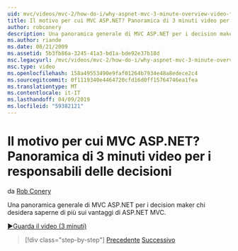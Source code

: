 ```yaml
---
uid: mvc/videos/mvc-2/how-do-i/why-aspnet-mvc-3-minute-overview-video-for-decision-makers
title: Il motivo per cui MVC ASP.NET? Panoramica di 3 minuti video per i responsabili decisionali | Microsoft Docs
author: robconery
description: Una panoramica generale di MVC ASP.NET per i decision maker chi desidera saperne di più sui vantaggi di ASP.NET MVC.
ms.author: riande
ms.date: 08/21/2009
ms.assetid: 5b3fb86a-3245-41a3-bd1a-bde92e37b18d
msc.legacyurl: /mvc/videos/mvc-2/how-do-i/why-aspnet-mvc-3-minute-overview-video-for-decision-makers
msc.type: video
ms.openlocfilehash: 158a49553490e9faf01264b7934e48a8edece2c4
ms.sourcegitcommit: 0f1119340e4464720cfd16d0ff15764746ea1fea
ms.translationtype: MT
ms.contentlocale: it-IT
ms.lasthandoff: 04/09/2019
ms.locfileid: "59382121"
---
```

# <a name="why-aspnet-mvc-3-minute-overview-video-for-decision-makers"></a>Il motivo per cui MVC ASP.NET? Panoramica di 3 minuti video per i responsabili delle decisioni

da [Rob Conery](https://github.com/robconery)

Una panoramica generale di MVC ASP.NET per i decision maker chi desidera saperne di più sui vantaggi di ASP.NET MVC.

[&#9654;Guarda il video (3 minuti)](https://channel9.msdn.com/Blogs/ASP-NET-Site-Videos/why-aspnet-mvc-3-minute-overview-video-for-decision-makers)

> [!div class="step-by-step"]
> [Precedente](what-is-aspnet-mvc-80-minute-technical-video-for-developers-building-nerddinner.md)
> [Successivo](aspnet-mvc-how-10-minute-technical-video-for-developers.md)
